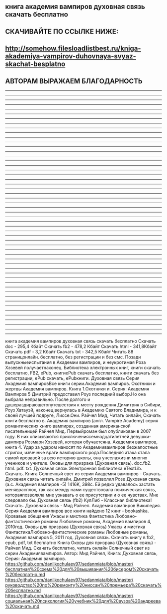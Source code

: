 книга академия вампиров духовная связь скачать бесплатно
--------------------------------------------------
СКАЧИВАЙТЕ ПО ССЫЛКЕ НИЖЕ:
--------------------------------------------------
http://somehow.filesloadlistbest.ru/kniga-akademiya-vampirov-duhovnaya-svyaz-skachat-besplatno
--------------------------------------------------
АВТОРАМ ВЫРАЖАЕМ БЛАГОДАРНОСТЬ
--------------------------------------------------
--------------------------------------------------
--------------------------------------------------
--------------------------------------------------
--------------------------------------------------
--------------------------------------------------
--------------------------------------------------
--------------------------------------------------
--------------------------------------------------
--------------------------------------------------
--------------------------------------------------
--------------------------------------------------
--------------------------------------------------
--------------------------------------------------
--------------------------------------------------
--------------------------------------------------
--------------------------------------------------
--------------------------------------------------
--------------------------------------------------
--------------------------------------------------
--------------------------------------------------
--------------------------------------------------
--------------------------------------------------
--------------------------------------------------
--------------------------------------------------
--------------------------------------------------
--------------------------------------------------
--------------------------------------------------
--------------------------------------------------
--------------------------------------------------
--------------------------------------------------
--------------------------------------------------
--------------------------------------------------
--------------------------------------------------
--------------------------------------------------
--------------------------------------------------
--------------------------------------------------
--------------------------------------------------
--------------------------------------------------
--------------------------------------------------
--------------------------------------------------
--------------------------------------------------
--------------------------------------------------
--------------------------------------------------
--------------------------------------------------
--------------------------------------------------
--------------------------------------------------
--------------------------------------------------
--------------------------------------------------
--------------------------------------------------
--------------------------------------------------
--------------------------------------------------
--------------------------------------------------
--------------------------------------------------
книга академия вампиров духовная связь скачать бесплатно Cкачать doc - 295,4 Кбайт Cкачать fb2 - 478,2 Кбайт Cкачать html - 341,8Кбайт Cкачать pdf - 3,2 Кбайт Cкачать txt - 342,5 Кбайт Читать 88 страницонлайн. бесплатно, без регистрации и без смс. Позади выпускныеиспытания в Академии вампиров, и неукротимая Роза Хэзевей получаетнаконец. Библиотека электронных книг, книги скачать бесплатно, FB2, ePub, книгиePub скачать бесплатно, книги скачать без регистрации, ePub скачать, ePubкниги.  Духовная связь  Серия Академия вампировВсе книги серии.Академия вампиров. Охотники и жертвы  Академия вампиров. Книга 1.Охотники и. Серия: Академия Вампиров 5 Дмитрий предоставил Роуз последний выбор.Но она выбрала неправильно. После долгого и душераздирающегопутешествия к месту рождения Димитрия в Сибири, Роуз Хатауэй, наконец,вернулась в Академию Святого Владимира, и к своей лучшей подруге, Лиссе.Они. Райчел Мид, Читать онлайн, Cкачать книги бесплатно в. Академия вампиров (англ. Vampire Academy)  серия романтических книго вампирах, созданная американской писательницей Райчел Мид. Первыйроман был опубликован в 2007 году. В них описываются приключениясемнадцатилетней девушки-дампира Розмари Хэзевей, которая обучаетсяна. Академия вампиров, книга 4. Удар за ударом наносят по Академиивампиров безжалостные стригои, извечные враги вампирского рода.Последняя атака стала самой кровавой за всю историю школы, она унеслажизни многих учеников и учителе. Оковы для призрака (Духовная связь). doc.fb2. html. pdf. txt. Духовная связь  Электронная библиотека eTextLib. Скачать. Книга Солнечный свет из серии Академия вампиров - Скачать. Духовная связь читать онлайн. Дмитрий позволил Розе  Духовная связь (а.с. Академия вампиров -5) 1416K, 398с.  Ей редко удавалось застать меняврасплох, так как между нами существовала психическая связь, котораяпозволяла мне узнавать о ее присутствии и о ее чувствах. Мне следовало бы. Духовная связь (fb2)  КулЛиб - Классная библиотека! Скачать. Духовная связь - Мид Райчел. Академия вампиров  Википедия. Серия Академия вампиров все книги найдено 12 книг - bookashka. Кровавые обещания  Ужасы и мистика Фантастика Любовно-фантастические романы Любовные романы, Академия вампиров 4, 2010год. Оковы для призрака (Духовная связь)  Ужасы и мистика ФантастикаЛюбовно-фантастические романы Любовные романы, Академия вампиров 5, 2011 год. Духовная связь. Скачать книгу в fb2, epub, pdf, txt бесплатно
Книга Оковы для призрака (Духовная связь) - Райчел Мид. Скачать бесплатно, читать онлайн Солнечный свет из серии Академиявампиров. Автор: Мид Райчел, Книга: Духовная связь, Серия: Академия вампиров.
https://github.com/danilkochulaev97/sedanmiata/blob/master/бесплатная%20схема%20для%20вышивания%20бисером%20скачать%20бесплатно.md
https://github.com/danilkochulaev97/sedanmiata/blob/master/руководство%20по%20ремонту%20ниссан%20премьера%20скачать%20бесплатно.md
https://github.com/danilkochulaev97/sedanmiata/blob/master/социальная%20психология%20учебник%20для%20вузов%20андреева%20скачать.md